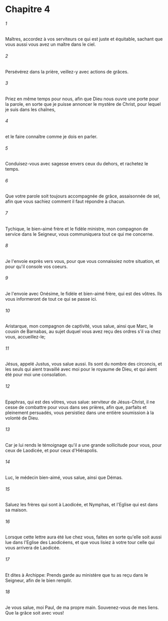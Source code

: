 # Chapitre 4

###### 1
Maîtres, accordez à vos serviteurs ce qui est juste et équitable, sachant que vous aussi vous avez un maître dans le ciel.
###### 2
Persévérez dans la prière, veillez-y avec actions de grâces.
###### 3
Priez en même temps pour nous, afin que Dieu nous ouvre une porte pour la parole, en sorte que je puisse annoncer le mystère de Christ, pour lequel je suis dans les chaînes,
###### 4
et le faire connaître comme je dois en parler.
###### 5
Conduisez-vous avec sagesse envers ceux du dehors, et rachetez le temps.
###### 6
Que votre parole soit toujours accompagnée de grâce, assaisonnée de sel, afin que vous sachiez comment il faut répondre à chacun.
###### 7
Tychique, le bien-aimé frère et le fidèle ministre, mon compagnon de service dans le Seigneur, vous communiquera tout ce qui me concerne.
###### 8
Je l'envoie exprès vers vous, pour que vous connaissiez notre situation, et pour qu'il console vos coeurs.
###### 9
Je l'envoie avec Onésime, le fidèle et bien-aimé frère, qui est des vôtres. Ils vous informeront de tout ce qui se passe ici.
###### 10
Aristarque, mon compagnon de captivité, vous salue, ainsi que Marc, le cousin de Barnabas, au sujet duquel vous avez reçu des ordres s'il va chez vous, accueillez-le;
###### 11
Jésus, appelé Justus, vous salue aussi. Ils sont du nombre des circoncis, et les seuls qui aient travaillé avec moi pour le royaume de Dieu, et qui aient été pour moi une consolation.
###### 12
Epaphras, qui est des vôtres, vous salue: serviteur de Jésus-Christ, il ne cesse de combattre pour vous dans ses prières, afin que, parfaits et pleinement persuadés, vous persistiez dans une entière soumission à la volonté de Dieu.
###### 13
Car je lui rends le témoignage qu'il a une grande sollicitude pour vous, pour ceux de Laodicée, et pour ceux d'Hiérapolis.
###### 14
Luc, le médecin bien-aimé, vous salue, ainsi que Démas.
###### 15
Saluez les frères qui sont à Laodicée, et Nymphas, et l'Eglise qui est dans sa maison.
###### 16
Lorsque cette lettre aura été lue chez vous, faites en sorte qu'elle soit aussi lue dans l'Eglise des Laodicéens, et que vous lisiez à votre tour celle qui vous arrivera de Laodicée.
###### 17
Et dites à Archippe: Prends garde au ministère que tu as reçu dans le Seigneur, afin de le bien remplir.
###### 18
Je vous salue, moi Paul, de ma propre main. Souvenez-vous de mes liens. Que la grâce soit avec vous!
